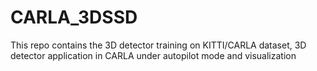 # CARLA_3DSSD
This repo contains the 3D detector training on KITTI/CARLA dataset, 3D detector application in CARLA under autopilot mode and visualization
